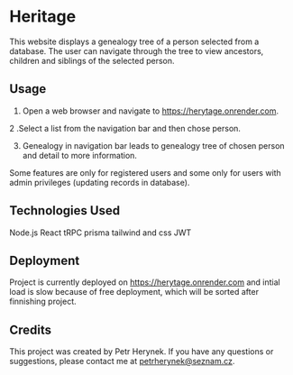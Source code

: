 # Heritage

This website displays a genealogy tree of a person selected from a database. The user can navigate through the tree to view ancestors, children and siblings of the selected person.

## Usage

1. Open a web browser and navigate to https://herytage.onrender.com.

2 .Select a list from the navigation bar and then chose person.

3. Genealogy in navigation bar leads to genealogy tree of chosen person and detail to more information.

Some features are only for registered users and some only for users with admin privileges (updating records in database).

## Technologies Used

Node.js
React
tRPC
prisma
tailwind and css
JWT

## Deployment

Project is currently deployed on https://herytage.onrender.com and intial load is slow because of free deployment, which will be sorted after finnishing project.

## Credits

This project was created by Petr Herynek. If you have any questions or suggestions, please contact me at petrherynek@seznam.cz.
